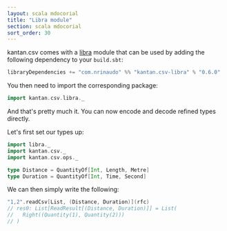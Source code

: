 ```yaml
---
layout: scala mdocorial
title: "Libra module"
section: scala mdocorial
sort_order: 30
---
```


kantan.csv comes with a [libra](https://github.com/to-ithaca/libra) module that can be used
by adding the following dependency to your `build.sbt`:

```scala
libraryDependencies += "com.nrinaudo" %% "kantan.csv-libra" % "0.6.0"
```

You then need to import the corresponding package:

```scala
import kantan.csv.libra._
```

And that's pretty much it. You can now encode and decode refined types directly.

Let's first set our types up:

```scala
import libra._
import kantan.csv._
import kantan.csv.ops._

type Distance = QuantityOf[Int, Length, Metre]
type Duration = QuantityOf[Int, Time, Second]
```

We can then simply write the following:

```scala
"1,2".readCsv[List, (Distance, Duration)](rfc)
// res0: List[ReadResult[(Distance, Duration)]] = List(
//   Right((Quantity(1), Quantity(2)))
// )
```

